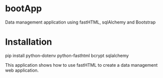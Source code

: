 # bootApp
Data management application using fastHTML, sqlAlchemy and Bootstrap

# Installation
pip install python-dotenv python-fasthtml bcrypt sqlalchemy

This application shows how to use fastHTML to create a data management web application.